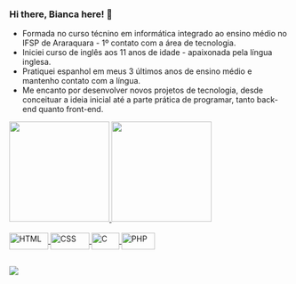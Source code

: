 ### Hi there, Bianca here! 👋
<!--
**biancapastos/biancapastos** is a ✨ _special_ ✨ repository because its `README.md` (this file) appears on your GitHub profile.
Here are some ideas to get you started: 
-->

- Formada no curso técnino em informática integrado ao ensino médio no IFSP de Araraquara - 1º contato com a área de tecnologia.
- Iniciei curso de inglês aos 11 anos de idade - apaixonada pela língua inglesa.
- Pratiquei espanhol em meus 3 últimos anos de ensino médio e mantenho contato com a língua.
- Me encanto por desenvolver novos projetos de tecnologia, desde conceituar a ideia inicial até a parte prática de programar, tanto back-end quanto front-end.

<div>
  <a href = "https://github.com/biancapastos">
  <img height="180em" src="https://github-readme-stats.vercel.app/api?username=biancapastos&show_icons=true&theme=dracula&include_all_commits=true&count_private=true"/>
  <img height="180em" src="https://github-readme-stats.vercel.app/api/top-langs/?username=biancapastos&layout=compact&langs_count=7&theme=dracula"/>
</div> 
  
<div style="display: inline_block"><br>
  <img align="center" alt="HTML" height="30" width="70" src="https://img.shields.io/badge/HTML-239120?style=for-the-badge&logo=html5&logoColor=white">
  <img align="center" alt="CSS" height="30" width="70" src="https://img.shields.io/badge/CSS-239120?&style=for-the-badge&logo=css3&logoColor=white">
  <img align="center" alt="C" height="30" width="50" src="https://img.shields.io/badge/C-00599C?style=for-the-badge&logo=c&logoColor=white" target="_blank">
  <img align="center" alt="PHP" height="30" width="60" src="https://img.shields.io/badge/PHP-777BB4?style=for-the-badge&logo=php&logoColor=white" target="_blank">
</div>
  
##
<div>
  <a href="https://www.linkedin.com/in/bianca-pastos-0620a9182" target="_blank"><img src="https://img.shields.io/badge/-LinkedIn-%230077B5?style=for-the-badge&logo=linkedin&logoColor=white" target="_blank"></a>
</div>
